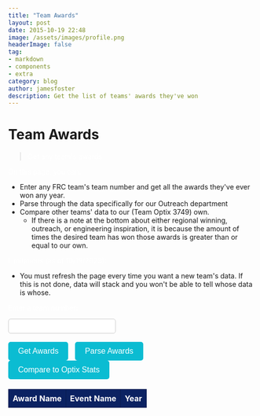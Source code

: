 ```yaml
---
title: "Team Awards"
layout: post
date: 2015-10-19 22:48
image: /assets/images/profile.png
headerImage: false
tag:
- markdown
- components
- extra
category: blog
author: jamesfoster 
description: Get the list of teams' awards they've won
---
```


# Team Awards
> Get any team's awards

On this page, you can:

- Enter any FRC team's team number and get all the awards they've ever won any year.
- Parse through the data specifically for our Outreach department
- Compare other teams' data to our (Team Optix 3749) own.
    * If there is a note at the bottom about either regional winning, outreach, or engineering inspiration, it is because the amount of times the desired team has won those awards is greater than or equal to our own.

Limitations (as of 10/19/2023):

- You must refresh the page every time you want a new team's data. If this is not done, data will stack and you won't be able to tell whose data is whose.

<html lang="en">
<head>
    <meta charset="UTF-8">
    <meta name="viewport" content="width=device-width, initial-scale=1.0">
    <title>Team Awards</title>
    <style>
        input[type="text"] {
            padding: 5px;
            font-size: 16px;
            border: 1px solid #ccc;
            border-radius: 5px;
        }
        button {
            padding: 10px 20px;
            font-size: 16px;
            background-color: #0bbcd2;
            color: white;
            border: none;
            border-radius: 5px;
            cursor: pointer;
            margin-right: 10px;
        }
        p, table, thead, tr, th, td, tbody {
            color: white;
        }
        table {
            border-collapse: collapse;
            width: 100%;
            margin-top: 20px;
        }
        thead {
            background-color: #0b2262;
            color: white;
        }
        th, td {
            border: 1px solid #091b4f;
            padding: 8px;
            text-align: left;
        }
        tr:nth-child(even) {
            background-color: #091b4f;
        }
        .winner-background {
            background-color: #FFA500;
        }
        .impact-background {
            background-color: #61C0BF;
        }
        .rei-background {
            background-color: green;
        }
    </style>
</head>
<body>
    <p>Enter a team number:</p>
    <input id="teamNumber" type="text">
    <br><br>
    <button onclick="fetchAwards()">Get Awards</button>
    <button onclick="parseAwards()">Parse Awards</button>
    <button onclick="compareAwards()">Compare to Optix Stats</button>
    <table id="data-table">
        <thead>
            <tr>
                <th>Award Name</th>
                <th>Event Name</th>
                <th>Year</th>
            </tr>
        </thead>
        <tbody>
            <!-- Data will be displayed here -->
        </tbody>
    </table>
    <p id="winnerReport"></p>
    <p id="impactReport"></p>
    <p id="reiReport"></p>
    <script>
        const optixRegional = 0;
        const optixImpact = 2;
        const optixREI = 1;
        let regionalWinners = 0;
        let impactWinners = 0;
        let reiWinners = 0;
        let teamNumber;
        function fetchAwards() {
            teamNumber = document.getElementById("teamNumber").value;
            const dataTable = document.getElementById("data-table");
            const tbody = dataTable.querySelector("tbody");
            tbody.innerHTML = "";
            const apiKey = "IJGdHobToWBkfqCzNHRKGWKyy66mMiOl7A7IOs1WjcgfS4d6sIryBqQWsALTPTVv";
            const apiUrl = "https://www.thebluealliance.com/api/v3";
            const teamKey = "frc" + teamNumber;
            const endpoint = `/team/${teamKey}/awards`;
            const requestUrl = `${apiUrl}${endpoint}`;
            fetch(requestUrl, {
                headers: {
                    "X-TBA-Auth-Key": apiKey,
                }
            })
            .then(response => response.json())
            .then(data => {
                if (Array.isArray(data)) {
                    console.log(data);
                    data.forEach(award => {
                        const row = dataTable.insertRow();
                        const awardNameCell = row.insertCell(0);
                        const eventNameCell = row.insertCell(1);
                        const yearCell = row.insertCell(2);
                        awardNameCell.textContent = award.name;
                        eventNameCell.textContent = award.event_name;
                        yearCell.textContent = award.year;
                        if (award.name.includes("Regional Winners") || award.name.includes("Winner")) {
                            regionalWinners++;
                        } else if (award.name.includes("Regional Chairman's Award") || award.name.includes("Regional FIRST Impact Award")) {
                            impactWinners++;
                        } else if (award.name.includes("Regional Engineering Inspiration Award")) {
                            reiWinners++;
                        }
                    });
                    parseAwards();
                    compareAwards();
                } else {
                    console.error("Data received from the API is not an array.");
                }
            })
            .catch(error => {
                console.error("Error fetching data:", error);
            });
        }
        function parseAwards() {
            const dataTable = document.getElementById("data-table");
            const rows = dataTable.querySelectorAll("tr");
            rows.forEach(row => {
                const cells = row.querySelectorAll("td");
                cells.forEach(cell => {
                    const text = cell.textContent;
                    if (text.includes("Regional Winners") || text.includes("Winner")) {
                        cell.classList.add("winner-background");
                    } else if (text.includes("Regional Chairman's Award") || text.includes("Regional FIRST Impact Award")) {
                        cell.classList.add("impact-background");
                    } else if (text.includes("Regional Engineering Inspiration Award")) {
                        cell.classList.add("rei-background");
                    }
                });
            });
        }
        function compareAwards() {
            teamNumber = document.getElementById("teamNumber").value;
            if (regionalWinners >= optixRegional) {
                document.getElementById("winnerReport").innerHTML = "We would benefit from scouting team " + teamNumber + "'s regional winning/robotics performance."
            }
            if (impactWinners >= optixImpact) {
                document.getElementById("impactReport").innerHTML = "We would benefit from scouting team " + teamNumber + "'s outreach."
            }
            if (reiWinners >= optixREI) {
                document.getElementById("reiReport").innerHTML = "We would benefit from scouting team " + teamNumber + "'s engineering inspiration."
            }
        }
    </script>
</body>
</html>
